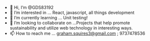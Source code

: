 - 👋 Hi, I’m @GDS83192
- 👀 I’m interested in  ... React, javascript, all things development
- 🌱 I’m currently learning ... Unit testing!
- 💞️ I’m looking to collaborate on ...Projects that help promote sustainability and utilize web technology in interesting ways.
- 📫 How to reach me ... graham.squires3@gmail.com ; 9737478536

<!---
GDS83192/GDS83192 is a ✨ special ✨ repository because its `README.md` (this file) appears on your GitHub profile.
You can click the Preview link to take a look at your changes.
--->

